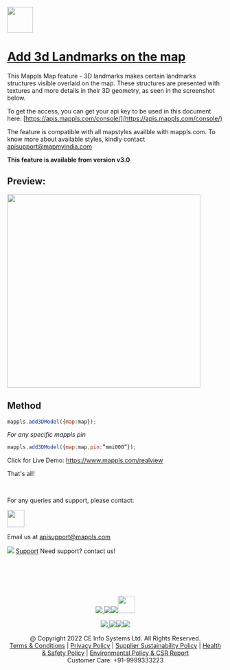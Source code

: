 [<img src="https://about.mappls.com/images/mappls-b-logo.svg" height="60"/> </p>](https://www.mapmyindia.com/api)

# [Add 3d Landmarks on the map](#Add-3DLandmarks)

This Mappls Map feature - 3D landmarks makes certain landmarks structures visible overlaid on the map. 
These structures are presented with textures and more details in their 3D geometry, as seen in the screenshot below. 

To get the access, you can get your api key to be used in this document here: [https://apis.mappls.com/console/](https://apis.mappls.com/console/)

The feature is compatible with all mapstyles availble with mappls.com.
To know more about available styles, kindly contact apisupport@mapmyindia.com

**This feature is available from version v3.0**


## **Preview:**

[<img src="https://about.mappls.com/api/api_doc_assets/3dModels-min.PNG" height="450"/> </p>](https://about.mappls.com/api/)


## Method

```js
mappls.add3DModel({map:map});
```
_For any specific mappls pin_

```js
mappls.add3DModel({map:map,pin:”mmi000”});
```


Click for Live Demo: https://www.mappls.com/realview


That's all!

<br>

For any queries and support, please contact: 

[<img src="https://about.mappls.com/images/mappls-logo.svg" height="40"/> </p>](https://about.mappls.com/api/)
Email us at [apisupport@mappls.com](mailto:apisupport@mappls.com)


![](https://www.mapmyindia.com/api/img/icons/support.png)
[Support](https://about.mappls.com/contact/)
Need support? contact us!

<br></br>
<br></br>

[<p align="center"> <img src="https://www.mapmyindia.com/api/img/icons/stack-overflow.png"/> ](https://stackoverflow.com/questions/tagged/mappls-api)[![](https://www.mapmyindia.com/api/img/icons/blog.png)](https://about.mappls.com/blog/)[![](https://www.mapmyindia.com/api/img/icons/gethub.png)](https://github.com/Mappls-api)[<img src="https://mmi-api-team.s3.ap-south-1.amazonaws.com/API-Team/npm-logo.one-third%5B1%5D.png" height="40"/> </p>](https://www.npmjs.com/org/mapmyindia) 



[<p align="center"> <img src="https://www.mapmyindia.com/june-newsletter/icon4.png"/> ](https://www.facebook.com/Mapplsofficial)[![](https://www.mapmyindia.com/june-newsletter/icon2.png)](https://twitter.com/mappls)[![](https://www.mapmyindia.com/newsletter/2017/aug/llinkedin.png)](https://www.linkedin.com/company/mappls/)[![](https://www.mapmyindia.com/june-newsletter/icon3.png)](https://www.youtube.com/channel/UCAWvWsh-dZLLeUU7_J9HiOA)




<div align="center">@ Copyright 2022 CE Info Systems Ltd. All Rights Reserved.</div>

<div align="center"> <a href="https://about.mappls.com/api/terms-&-conditions">Terms & Conditions</a> | <a href="https://about.mappls.com/about/privacy-policy">Privacy Policy</a> | <a href="https://about.mappls.com/pdf/mapmyIndia-sustainability-policy-healt-labour-rules-supplir-sustainability.pdf">Supplier Sustainability Policy</a> | <a href="https://about.mappls.com/pdf/Health-Safety-Management.pdf">Health & Safety Policy</a> | <a href="https://about.mappls.com/pdf/Environment-Sustainability-Policy-CSR-Report.pdf">Environmental Policy & CSR Report</a>

<div align="center">Customer Care: +91-9999333223</div>

